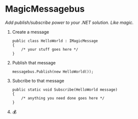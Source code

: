 
# MagicMessagebus
*Add publish/subscribe power to your .NET solution. Like magic.*
 
  1. Create a message
   
         public class HelloWorld : IMagicMessage
         {
             /* your stuff goes here */
         }

2. Publish that message

       messagebus.Publish(new HelloWorld());

3. Subcribe to that message

       public static void Subscribe(HelloWorld message)
       {
           /* anything you need done goes here */
       }

4. 💰
